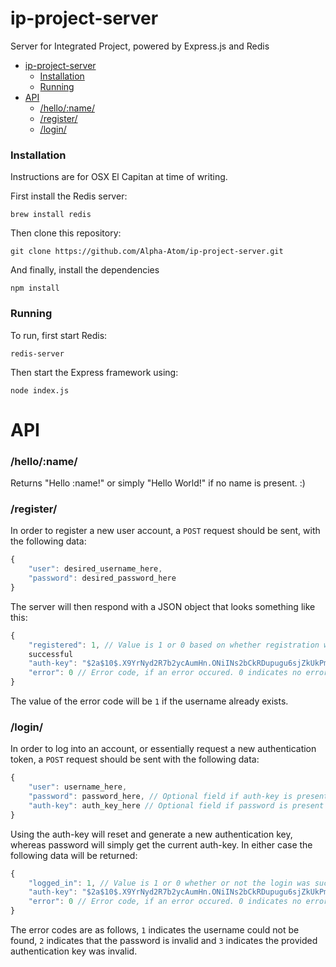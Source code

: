 # ip-project-server
Server for Integrated Project, powered by Express.js and Redis

* [ip-project-server](#ip-project-server)
    * [Installation](#installation)
    * [Running](#running)
* [API](#api)
    * [/hello/:name/](#helloname)
    * [/register/](#register)
    * [/login/](#login)

### Installation
Instructions are for OSX El Capitan at time of writing.

First install the Redis server:
```
brew install redis
```
Then clone this repository:
```
git clone https://github.com/Alpha-Atom/ip-project-server.git
```
And finally, install the dependencies
```
npm install
```

### Running
To run, first start Redis:
```
redis-server
```

Then start the Express framework using:
```
node index.js
```

# API

### /hello/:name/
Returns "Hello :name!" or simply "Hello World!" if no name is present. :)

### /register/
In order to register a new user account, a `POST` request should be sent, with
the following data:
```javascript
{
    "user": desired_username_here,
    "password": desired_password_here
}
```
The server will then respond with a JSON object that looks something like this:
```javascript
{
    "registered": 1, // Value is 1 or 0 based on whether registration was
    successful
    "auth-key": "$2a$10$.X9YrNyd2R7b2ycAumHn.ONiINs2bCkRDupugu6sjZkUkPmXSaSra", // Value is an authentication key to be used in API requests
    "error": 0 // Error code, if an error occured. 0 indicates no error.
}
```
The value of the error code will be `1` if the username already exists.

### /login/
In order to log into an account, or essentially request a new authentication
token, a `POST` request should be sent with the following data:
```javascript
{
    "user": username_here,
    "password": password_here, // Optional field if auth-key is present
    "auth-key": auth_key_here // Optional field if password is present
}
```
Using the auth-key will reset and generate a new authentication key, whereas
password will simply get the current auth-key. In either case the following data
will be returned:
```javascript
{
    "logged_in": 1, // Value is 1 or 0 whether or not the login was successful
    "auth-key": "$2a$10$.X9YrNyd2R7b2ycAumHn.ONiINs2bCkRDupugu6sjZkUkPmXSaSra", // Only present if logged_in == 1, to be used in API requests
    "error": 0 // Error code, if an error occured. 0 indicates no error.
}
```
The error codes are as follows, `1` indicates the username could not be found,
`2` indicates that the password is invalid and `3` indicates the provided
authentication key was invalid.
